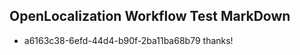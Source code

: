 ## OpenLocalization Workflow Test MarkDown
* a6163c38-6efd-44d4-b90f-2ba11ba68b79 thanks!

<!--HONumber=Aug16_HO2-->



